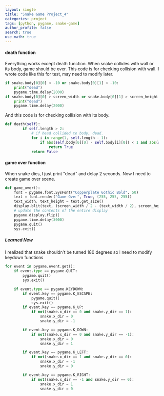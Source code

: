 ```yaml
---
layout: single
title: "Snake Game Project_4"
categories: project
tags: [python, pygame, snake-game]
author_profile: false
search: true
use_math: true
---
```


#### death function

Everything works except death function. When snake collides with wall or its body, game should be over. This code is for checking collision with wall. I wrote code like this for test, may need to modify later.

```python
if snake.body[0][0] < -10 or snake.body[0][1] < -10:
    print("dead")
    pygame.time.delay(2000)
if snake.body[0][0] > screen_width or snake.body[0][1] > screen_height:
    print("dead")
    pygame.time.delay(2000)
```

And this code is for checking collision with its body.

```python
def death(self):
        if self.length > 2:
            # if head collided to body, dead.
            for i in range(1, self.length - 1):
                if abs(self.body[0][0] - self.body[i][0]) < 1 and abs(self.body[0][1] - self.body[i][1]) < 1:
                    return True
            return False
```

#### game over function

When snake dies, I just print "dead" and delay 2 seconds. Now I need to create game over scene.

```python
def game_over():
    font = pygame.font.SysFont("Copperplate Gothic Bold", 50)
    text = font.render("Game Over", True, (255, 255, 255))
    text_width, text_height = text.get_size()
    display.blit(text, (screen_width / 2 - (text_width / 2), screen_height / 2 - (text_height / 2)))
    # update the contents of the entire display
    pygame.display.flip()
    pygame.time.delay(3000)
    pygame.quit()
    sys.exit()
```

##### Learned New

I realized that snake shouldn't be turned 180 degrees so I need to modify keydown functions

```python
for event in pygame.event.get():
    if event.type == pygame.QUIT:
        pygame.quit()
        sys.exit()

    if event.type == pygame.KEYDOWN:
        if event.key == pygame.K_ESCAPE:
            pygame.quit()
            sys.exit()
        if event.key == pygame.K_UP:
            if not(snake.x_dir == 0 and snake.y_dir == 1):
                snake.x_dir = 0
                snake.y_dir = -1

        if event.key == pygame.K_DOWN:
            if not(snake.x_dir == 0 and snake.y_dir == -1):
                snake.x_dir = 0
                snake.y_dir = 1

        if event.key == pygame.K_LEFT:
            if not(snake.x_dir == 1 and snake.y_dir == 0):
                snake.x_dir = -1
                snake.y_dir = 0

        if event.key == pygame.K_RIGHT:
            if not(snake.x_dir == -1 and snake.y_dir == 0):
                snake.x_dir = 1
                snake.y_dir = 0
```
